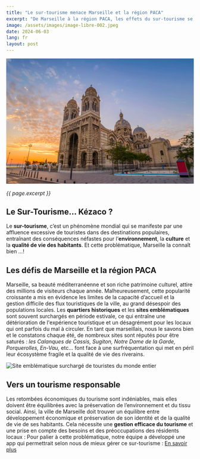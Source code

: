 ```yaml
---
title: "Le sur-tourisme menace Marseille et la région PACA"
excerpt: "De Marseille à la région PACA, les effets du sur-tourisme se font ressentir, mettant en lumière les défis cruciaux auxquels ces destinations sont confrontées. Alors que des flots de visiteurs sont attendus cette année pour découvrir les charmes de la Méditerranée et assister aux Jeux Olympiques de Voiles 2024, les autorités locales et les habitants doivent composer avec les conséquences parfois néfastes de cette popularité croissante."
image: /assets/images/image-libre-002.jpeg
date: 2024-06-03
lang: fr
layout: post
---
```


![Le Sur-Tourisme menace Marseille et la région PACA](/assets/images/image-libre-002.jpeg)

_{{ page.excerpt }}_

## Le Sur-Tourisme… Kézaco ? 
Le **sur-tourisme**, c’est un phénomène mondial qui se manifeste par une affluence excessive de touristes dans des destinations populaires, entraînant des conséquences néfastes pour l’**environnement**, la **culture** et la **qualité de vie des habitants**. Et cette problématique, Marseille la connaît bien …! 

## Les défis de Marseille et la région PACA
Marseille, sa beauté méditerranéenne et son riche patrimoine culturel, attire des millions de visiteurs chaque année. Malheureusement, cette popularité croissante a mis en évidence les limites de la capacité d’accueil et la gestion difficile des flux touristiques de la ville, au grand désespoir des populations locales.
Les **quartiers historiques** et les **sites emblématiques** sont souvent surchargés en période estivale, ce qui entraîne une détérioration de l'expérience touristique et un désagrément pour les locaux qui ont parfois du mal à circuler. 
En tant que marseillais, nous le savons bien et le constatons chaque été, de nombreux sites sont réputés pour être saturés : *les Calanques de Cassis, Sugiton, Notre Dame de la Garde, Porquerolles, En-Vau,* etc… font face à une surfréquentation qui met en péril leur écosystème fragile et la qualité de vie des riverains.

![Site emblématique surchargé de touristes du monde entier](/assets/images/touristes-aux-catalans.jpg)

## Vers un tourisme responsable
Les retombées économiques du tourisme sont indéniables, mais elles doivent être équilibrées avec la préservation de l’environnement et du tissu social. 
Ainsi, la ville de Marseille doit trouver un équilibre entre développement économique et préservation de son identité et de la qualité de vie de ses habitants. Cela nécessite une **gestion efficace du tourisme** et une prise en compte des besoins et des préoccupations des résidents locaux : Pour palier à cette problématique, notre équipe a développé une app qui permettrait selon nous de mieux gérer ce sur-tourisme : [En savoir plus](https://www.https://www.truetourism.fr/store/)


